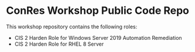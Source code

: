 # ConRes Workshop Public Code Repo

This workshop repository contains the following roles:
 - CIS 2 Harden Role for Windows Server 2019 Automation Remediation
 - CIS 2 Harden Role for RHEL 8 Server

